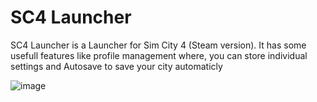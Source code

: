 # SC4 Launcher
SC4 Launcher is a Launcher for Sim City 4 (Steam version). It has some usefull features like profile management where, you can store individual settings and Autosave to save your city automaticly 


![image](https://github.com/user-attachments/assets/eb1cd28a-4dda-43db-a368-6bfd35e95c62)
